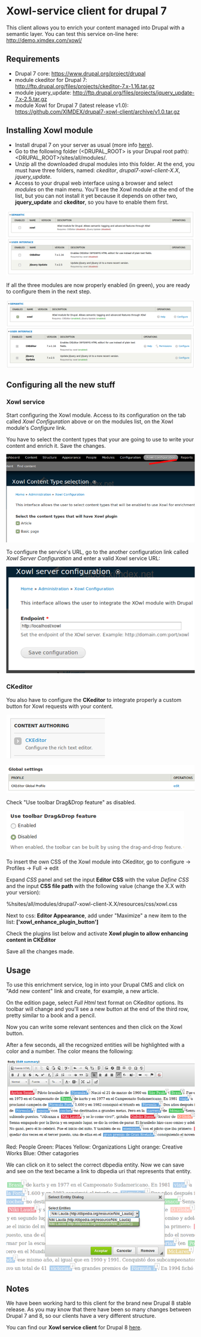 # Xowl-service client for drupal 7
This client allows you to enrich your content managed into Drupal with a semantic layer. You can test this service on-line here: http://demo.ximdex.com/xowl/

## Requirements
* Drupal 7 core: https://www.drupal.org/project/drupal
* module ckeditor for Drupal 7: http://ftp.drupal.org/files/projects/ckeditor-7.x-1.16.tar.gz
* module jquery_update: http://ftp.drupal.org/files/projects/jquery_update-7.x-2.5.tar.gz
* module Xowl for Drupal 7 (latest release v1.0): https://github.com/XIMDEX/drupal7-xowl-client/archive/v1.0.tar.gz

## Installing Xowl module
* Install drupal 7 on your server as usual (more info [here](https://www.drupal.org/documentation/install/beginners)).
* Go to the following folder (<DRUPAL_ROOT> is your Drupal root path): <DRUPAL_ROOT>/sites/all/modules/.
* Unzip all the downloaded drupal modules into this folder. At the end, you must have three folders, named: *ckeditor*, *drupal7-xowl-client-X.X*, *jquery_update*.
* Access to your drupal web interface using a browser and select *modules* on the main menu. You'll see the Xowl module at the end of the list, but you can not install it yet because it depends on other two, **jquery_update** and **ckeditor**, so you have to enable them first.

![Installing Xowl module and its dependencies](/resources/images/drupal7_xowl_1.png)

If all the three modules are now properly enabled (in green), you are ready to configure them in the next step.

![Modules installed](/resources/images/drupal7_xowl_2.png)

## Configuring all the new stuff

### Xowl service

Start configuring the Xowl module. Access to its configuration on the tab called *Xowl Configuration* above or on the modules list, on the Xowl module's *Configure* link.

You have to select the content types that your are going to use to write your content and enrich it. Save the changes.

![configuring Content Types](/resources/images/drupal7_xowl_3.png)

To configure the service's URL, go to the another configuration link called *Xowl Server Configuration* and enter a valid Xowl service URL:

![configuring the service's URL](/resources/images/drupal7_xowl_4.png)

### CKeditor

You also have to configure the **CKeditor** to integrate properly a custom button for Xowl requests with your content.

![Configuring CKeditor](/resources/images/drupal7_xowl_5.png)

![CKeditor global profile](/resources/images/drupal7_xowl_6.png)

Check "Use toolbar Drag&Drop feature" as disabled.

![Disabling ](/resources/images/drupal7_xowl_7.png)

To insert the own CSS of the Xowl module into CKeditor, go to configure -> Profiles -> Full -> edit

Expand *CSS* panel and set the input **Editor CSS** with the value *Define CSS* and the input **CSS file path** with the following value (change the X.X with your version):

%hsites/all/modules/drupal7-xowl-client-X.X/resources/css/xowl.css

Next to css: **Editor Appearance**, add under "Maximize" a new item to the list: **['xowl_enhance_plugin_button']**

Check the plugins list below and activate **Xowl plugin to allow enhancing content in CKEditor**

Save all the changes made.

## Usage

To use this enrichment service, log in into your Drupal CMS and click on "Add new content" link and create, for example, a new article.

On the edition page, select *Full Html* text format on CKeditor options. Its toolbar will change and you'll see a new button at the end of the third row, pretty similar to a book and a pencil. 

Now you can write some relevant sentences and then click on the Xowl button.

After a few seconds, all the recognized entities will be highlighted with a color and a number. The color means the following:

![Entities](/resources/images/drupal7_xowl_8.png)

Red: People
Green: Places
Yellow: Organizations
Light orange: Creative Works
Blue: Other catagories


We can click on it to select the correct dbpedia entity. Now we can save and see on the text became a link to dbpedia uri that represents that entity.

![Disambiguation](/resources/images/drupal7_xowl_9.png)

## Notes

We have been working hard to this client for the brand new Drupal 8 stable release. As you may know that there have been so many changes between Drupal 7 and 8, so our clients have a very different structure.

You can find our **Xowl service client** for Drupal 8 [here](https://github.com/XIMDEX/drupal8-xowl-client).
